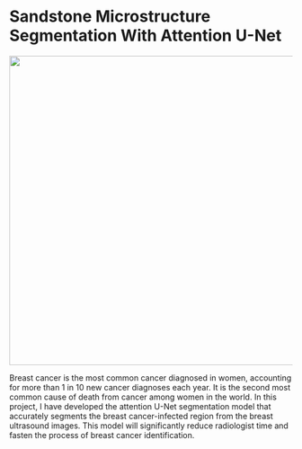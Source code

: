 # Sandstone Microstructure Segmentation With Attention U-Net
<p align="center">
</p>
<img src="https://encrypted-tbn0.gstatic.com/images?q=tbn:ANd9GcSstDN7r1W9deMWoYC0Cf6nOFQGi97usFd-HB7J94RzSQ&usqp=CAU&ec=48665699" width="1000" height="550">
<p>Breast cancer is the most common cancer diagnosed in women, accounting for more than 1 in 10 new cancer diagnoses each year. It is the second most common cause of death from cancer among women in the world. In this project, I have developed the attention U-Net segmentation model that accurately segments the breast cancer-infected region from the breast ultrasound images. This model will significantly reduce radiologist time and fasten the process of breast cancer identification. </p>
